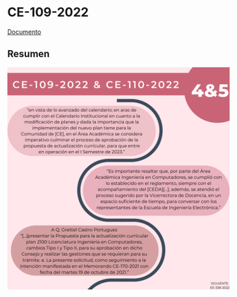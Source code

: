 # CE-109-2022

[Documento](https://raw.githubusercontent.com/aseic/assets/master/revision_curricular/docs/ce_109_2022/ce_109_2022.pdf)

## Resumen

![](https://raw.githubusercontent.com/aseic/assets/master/revision_curricular/docs/ce_109_2022/timeline_1.png "")